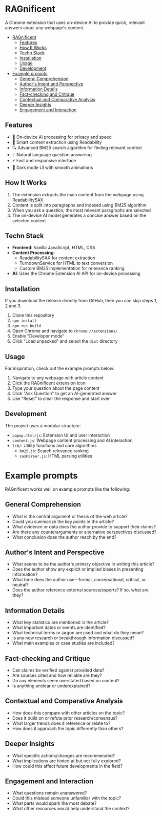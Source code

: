 # RAGnificent

A Chrome extension that uses on-device AI to provide quick, relevant answers about any webpage's content.

<!-- TOC -->
* [RAGnificent](#ragnificent)
  * [Features](#features)
  * [How It Works](#how-it-works)
  * [Techn Stack](#techn-stack)
  * [Installation](#installation)
  * [Usage](#usage)
  * [Development](#development)
* [Example prompts](#example-prompts)
  * [General Comprehension](#general-comprehension)
  * [Author's Intent and Perspective](#authors-intent-and-perspective-)
  * [Information Details](#information-details)
  * [Fact-checking and Critique](#fact-checking-and-critique)
  * [Contextual and Comparative Analysis](#contextual-and-comparative-analysis)
  * [Deeper Insights](#deeper-insights)
  * [Engagement and Interaction](#engagement-and-interaction)
<!-- TOC -->

## Features

- 🤖 On-device AI processing for privacy and speed
- 🎯 Smart content extraction using Readability
- 🔍 Advanced BM25 search algorithm for finding relevant context
- 💡 Natural language question answering
- ⚡ Fast and responsive interface
- 🎨 Dark mode UI with smooth animations

## How It Works

1. The extension extracts the main content from the webpage using ReadabilitySAX
2. Content is split into paragraphs and indexed using BM25 algorithm
3. When you ask a question, the most relevant paragraphs are selected
4. The on-device AI model generates a concise answer based on the selected context

## Techn Stack

- **Frontend**: Vanilla JavaScript, HTML, CSS
- **Content Processing**: 
  - ReadabilitySAX for content extraction
  - TurndownService for HTML to text conversion
  - Custom BM25 implementation for relevance ranking
- **AI**: Uses the Chrome Extension AI API for on-device processing

## Installation

If you download the release directly from GitHub, then you can skip steps 1, 2 and 3.

1. Clone this repository
2. `npm install`
3. `npm run build`
4. Open Chrome and navigate to `chrome://extensions/`
5. Enable "Developer mode"
6. Click "Load unpacked" and select the `dist` directory

## Usage

For inspiration, check out the example prompts below.

1. Navigate to any webpage with article content
2. Click the RAGnificent extension icon
3. Type your question about the page content
4. Click "Ask Question" to get an AI-generated answer
5. Use "Reset" to clear the response and start over

## Development

The project uses a modular structure:
- `popup.html/js`: Extension UI and user interaction
- `content.js`: Webpage content processing and AI interaction
- `lib/`: Utility functions and core algorithms
  - `bm25.js`: Search relevance ranking
  - `saxParser.js`: HTML parsing utilities

# Example prompts

RAGnificent works well on example prompts like the following:

## General Comprehension

- What is the central argument or thesis of the web article?
- Could you summarize the key points in the article? 
- What evidence or data does the author provide to support their claims?
- Are there any counterarguments or alternative perspectives discussed?
- What conclusion does the author reach by the end?

## Author's Intent and Perspective 

- What seems to be the author's primary objective in writing this article?
- Does the author show any explicit or implied biases in presenting information?
- What tone does the author use—formal, conversational, critical, or neutral?
- Does the author reference external sources/experts? If so, what are they?

## Information Details

- What key statistics are mentioned in the article?
- What important dates or events are identified?
- What technical terms or jargon are used and what do they mean? 
- Is any new research or breakthrough information discussed?
- What main examples or case studies are included?

## Fact-checking and Critique

- Can claims be verified against provided data?
- Are sources cited and how reliable are they?
- Do any elements seem overstated based on content?
- Is anything unclear or underexplained?

## Contextual and Comparative Analysis

- How does this compare with other articles on the topic?
- Does it build on or refute prior research/consensus?
- What larger trends does it reference or relate to?
- How does it approach the topic differently than others?

## Deeper Insights

- What specific actions/changes are recommended?
- What implications are hinted at but not fully explored?
- How could this affect future developments in the field?

## Engagement and Interaction

- What questions remain unanswered?
- Could this mislead someone unfamiliar with the topic?
- What parts would spark the most debate?
- What other resources would help understand the context?
